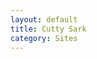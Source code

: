 ```yaml
---
layout: default
title: Cutty Sark
category: Sites
---
```


<img src="{{ site.images_url }}/sites/fiestas.jpg" class="inline-left" title="" alt="" /> <br />

<img src="{{ site.images_url }}/sites/home.jpg" class="inline-left" title="" alt="" />

